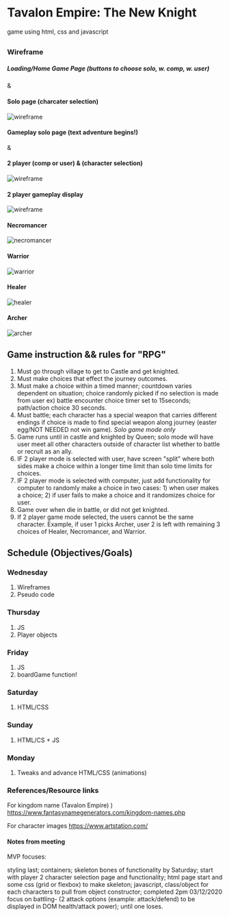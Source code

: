 # Tavalon Empire: The New Knight
game using html, css and javascript 

## 

### Wireframe 

##### Loading/Home Game Page (buttons to choose solo, w. comp, w. user)

&

#### Solo page (charcater selection)
![wireframe](./wireframes/wireframePic1.jpg)
 
#### Gameplay solo page (text adventure begins!)

&

#### 2 player (comp or user) & (character selection)
![wireframe](./wireframes/wireframePic2.jpg)

#### 2 player gameplay display
![wireframe](./wireframes/wireframePic3.jpg)

#### Necromancer
![necromancer](./wireframes/necromancer_avatar.jpg)

#### Warrior
![warrior](./wireframes/warrior_avatar.jpg)

#### Healer
![healer](./wireframes/healer_avatar.jpg)

#### Archer 
![archer](./wireframes/archer_avatar.jpg)



## Game instruction && rules for "RPG"
1. Must go through village to get to Castle and get knighted.
2. Must make choices that effect the journey outcomes.
3. Must make a choice within a timed manner; countdown varies dependent on situation; choice randomly picked if no selection is made from user ex) battle encounter choice timer set to 15seconds; path/action choice 30 seconds. 
4. Must battle; each character has a special weapon that carries different endings if choice is made to find special weapon along journey (easter egg/NOT NEEDED not win game). *Solo game mode only*
5. Game runs until in castle and knighted by Queen; solo mode will have user meet all other characters outside of character list whether to battle or recruit as an ally. 
6. IF 2 player mode is selected with user, have screen "split" where both sides make a choice within a longer time limit than solo time limits for choices. 
7. IF 2 player mode is selected with computer, just add functionality for computer to randomly make a choice in two cases: 1) when user makes a choice; 2) if user fails to make a choice and it randomizes choice for user. 
8. Game over when die in battle, or did not get knighted. 
9. If 2 player game mode selected, the users cannot be the same character. Example, if user 1 picks Archer, user 2 is left with remaining 3 choices of Healer, Necromancer, and Warrior. 


## Schedule (Objectives/Goals)
### Wednesday
1. Wireframes
2. Pseudo code

### Thursday
1. JS
2. Player objects

### Friday
1. JS
2. boardGame function! 

### Saturday
1. HTML/CSS

### Sunday
1. HTML/CS + JS

### Monday
1. Tweaks and advance HTML/CSS (animations)


### References/Resource links 

For kingdom name (Tavalon Empire) )
https://www.fantasynamegenerators.com/kingdom-names.php

For character images
https://www.artstation.com/


#### Notes from meeting 

MVP focuses:

styling last;
containers;
skeleton bones of functionality by Saturday;
start with player 2 character selection page and functionality; 
html page start and some css (grid or flexbox) to make skeleton; 
javascript, class/object for each characters to pull from object constructor; completed 2pm 03/12/2020
focus on battling- (2 attack options (example: attack/defend) to be displayed in DOM health/attack power); until one loses. 